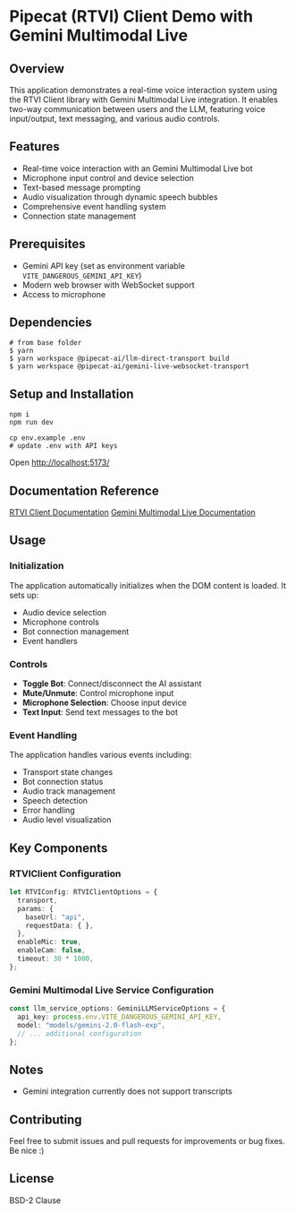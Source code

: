 # Pipecat (RTVI) Client Demo with Gemini Multimodal Live

## Overview
This application demonstrates a real-time voice interaction system using the RTVI Client library with Gemini Multimodal Live integration. It enables two-way communication between users and the LLM, featuring voice input/output, text messaging, and various audio controls.

## Features
- Real-time voice interaction with an Gemini Multimodal Live bot
- Microphone input control and device selection
- Text-based message prompting
- Audio visualization through dynamic speech bubbles
- Comprehensive event handling system
- Connection state management

## Prerequisites
- Gemini API key (set as environment variable `VITE_DANGEROUS_GEMINI_API_KEY`)
- Modern web browser with WebSocket support
- Access to microphone

## Dependencies
```
# from base folder
$ yarn
$ yarn workspace @pipecat-ai/llm-direct-transport build
$ yarn workspace @pipecat-ai/gemini-live-websocket-transport
```


## Setup and Installation
```
npm i
npm run dev

cp env.example .env
# update .env with API keys
```

Open [http://localhost:5173/](http://localhost:5173/)

## Documentation Reference
[RTVI Client Documentation](https://docs.pipecat.ai/client/introduction)
[Gemini Multimodal Live Documentation](https://ai.google.dev/api/multimodal-live)

## Usage

### Initialization
The application automatically initializes when the DOM content is loaded. It sets up:
- Audio device selection
- Microphone controls
- Bot connection management
- Event handlers

### Controls
- **Toggle Bot**: Connect/disconnect the AI assistant
- **Mute/Unmute**: Control microphone input
- **Microphone Selection**: Choose input device
- **Text Input**: Send text messages to the bot

### Event Handling
The application handles various events including:
- Transport state changes
- Bot connection status
- Audio track management
- Speech detection
- Error handling
- Audio level visualization

## Key Components

### RTVIClient Configuration
```typescript
let RTVIConfig: RTVIClientOptions = {
  transport,
  params: {
    baseUrl: "api",
    requestData: { },
  },
  enableMic: true,
  enableCam: false,
  timeout: 30 * 1000,
};
```

### Gemini Multimodal Live Service Configuration
```typescript
const llm_service_options: GeminiLLMServiceOptions = {
  api_key: process.env.VITE_DANGEROUS_GEMINI_API_KEY,
  model: "models/gemini-2.0-flash-exp",
  // ... additional configuration
};
```

## Notes
- Gemini integration currently does not support transcripts

## Contributing
Feel free to submit issues and pull requests for improvements or bug fixes. Be nice :)

## License
BSD-2 Clause
